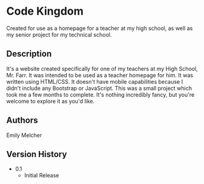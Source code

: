 # Code Kingdom

Created for use as a homepage for a teacher at my high school, as well as my senior project for my technical school.

## Description

It's a website created specifically for one of my teachers at my High School, Mr. Farr. It was intended to be used as a teacher homepage for him. It was written using HTML/CSS. It doesn't have mobile capabilities because I didn't include any Bootstrap or JavaScript. This was a small project which took me a few months to complete. It's nothing incredibly fancy, but you're welcome to explore it as you'd like.

## Authors

Emily Melcher <br>

## Version History

* 0.1
    * Initial Release

